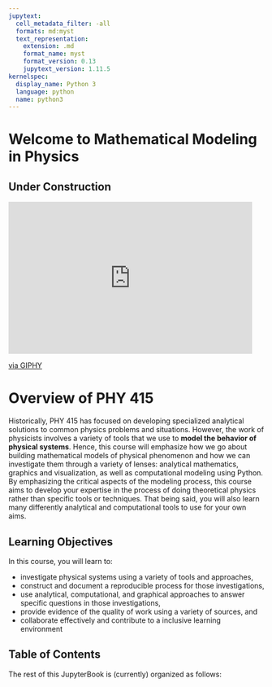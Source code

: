 ```yaml
---
jupytext:
  cell_metadata_filter: -all
  formats: md:myst
  text_representation:
    extension: .md
    format_name: myst
    format_version: 0.13
    jupytext_version: 1.11.5
kernelspec:
  display_name: Python 3
  language: python
  name: python3
---
```



# Welcome to Mathematical Modeling in Physics

## Under Construction

<!-- ![assets/tc_big.jpg](../assets/images/tc_big.jpg) -->
<iframe src="https://giphy.com/embed/ZTans30ONaaIM" width="480" height="299" frameBorder="0" class="giphy-embed" allowFullScreen></iframe><p><a href="https://giphy.com/gifs/ZTans30ONaaIM">via GIPHY</a></p>


# Overview of PHY 415

Historically, PHY 415 has focused on developing specialized analytical solutions to common physics problems and situations. However, the work of physicists involves a variety of tools that we use to **model the behavior of physical systems**. Hence, this course will emphasize how we go about building mathematical models of physical phenomenon and how we can investigate them through a variety of lenses: analytical mathematics, graphics and visualization, as well as computational modeling using Python. By emphasizing the critical aspects of the modeling process, this course aims to develop your expertise in the process of doing theoretical physics rather than specific tools or techniques. That being said, you will also learn many differently analytical and computational tools to use for your own aims.

## Learning Objectives

In this course, you will learn to:

* investigate physical systems using a variety of tools and approaches,
* construct and document a reproducible process for those investigations,
* use analytical, computational, and graphical approaches to answer specific questions in those investigations,
* provide evidence of the quality of work using a variety of sources, and
* collaborate effectively and contribute to a inclusive learning environment

## Table of Contents

The rest of this JupyterBook is (currently) organized as follows:

```{tableofcontents}
```

